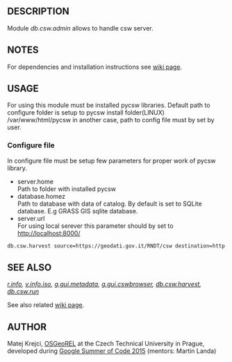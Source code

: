 ## DESCRIPTION

Module *db.csw.admin* allows to handle csw server.

## NOTES

For dependencies and installation instructions see [wiki
page](https://grasswiki.osgeo.org/wiki/ISO/INSPIRE_Metadata_Support).

## USAGE

For using this module must be installed pycsw libraries. Default path to
configure folder is setup to pycsw install folder(LINUX)
/var/www/html/pycsw in another case, path to config file must by set by
user.

### Configure file

In configure file must be setup few parameters for proper work of pycsw
library.

  - server.home  
    Path to folder with installed pycsw
  - database.homez  
    Path to database with data of catalog. By default is set to SQLite
    database. E.g GRASS GIS sqlite database.
  - server.url  
    For using local serever this parameter should by set to
    <http://localhost:8000/>

```sh
db.csw.harvest source=https://geodati.gov.it/RNDT/csw destination=http://localhost:8000/
```

## SEE ALSO

*[r.info](https://grass.osgeo.org/grass-stable/manuals/r.info.html),
[v.info.iso](v.info.iso.md), [g.gui.metadata](g.gui.metadata.md),
[g.gui.cswbrowser](g.gui.cswbrowser.md),
[db.csw.harvest](db.csw.harvest), [db.csw.run](db.csw.run)*

See also related [wiki
page](https://grasswiki.osgeo.org/wiki/ISO/INSPIRE_Metadata_Support).

## AUTHOR

Matej Krejci, [OSGeoREL](https://geo.fsv.cvut.cz/gwiki/osgeorel) at the
Czech Technical University in Prague, developed during [Google Summer of
Code 2015](https://trac.osgeo.org/grass/wiki/GSoC/2014/MetadataForGRASS)
(mentors: Martin Landa)
